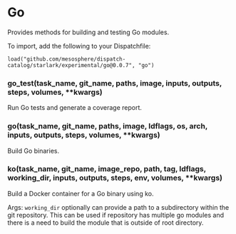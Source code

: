 
# Go

Provides methods for building and testing Go modules.

To import, add the following to your Dispatchfile:

```
load("github.com/mesosphere/dispatch-catalog/starlark/experimental/go@0.0.7", "go")
```


### go_test(task_name, git_name, paths, image, inputs, outputs, steps, volumes, **kwargs)


Run Go tests and generate a coverage report.


### go(task_name, git_name, paths, image, ldflags, os, arch, inputs, outputs, steps, volumes, **kwargs)


Build Go binaries.


### ko(task_name, git_name, image_repo, path, tag, ldflags, working_dir, inputs, outputs, steps, env, volumes, **kwargs)


Build a Docker container for a Go binary using ko.

Args:
    `working_dir` optionally can provide a path to a subdirectory within
    the git repository. This can be used if repository has multiple
    go modules and there is a need to build the module that is outside of
    root directory.



